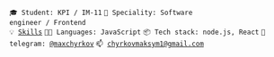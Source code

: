 <code>🎓 Student: KPI / IM-11</code>
<code>👷 Speciality: Software engineer / Frontend</code><br>
<code>💡 [Skills](SKILLS.md)</code>
<code>🧑‍💻 Languages: JavaScript</code>
<code>📦 Tech stack: node.js, React</code>
<code>💬 telegram: [@maxchyrkov](https://t.me/maxchyrkov)</code>
<code>📫 [chyrkovmaksym1@gmail.com](mailto:chyrkovmaksym1@gmail.com)</code>
